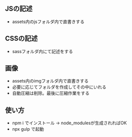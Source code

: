 ## JSの記述
- assets内のjsフォルダ内で直書きする

## CSSの記述
- sassフォルダ内にて記述をする

## 画像
- assets内のimgフォルダ内で直書きする
- 必要に応じてフォルダを作成してその中にいれる
- 自動圧縮は削除。最後に圧縮作業をする

## 使い方
- npm i でインストール → node_modulesが生成されればOK
- npx gulp で起動
